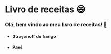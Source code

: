 # Livro de receitas :smile: 

### Olá, bem vindo ao meu livro de receitas! :wave:

- #### Strogonoff de frango

- #### Pavê

  

  
  
  

